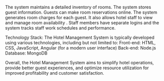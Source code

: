 The system maintains a detailed inventory of rooms. The system stores guest information. Guests can make room reservations online. The system generates room charges for each guest.  It also allows hotel staff to view and manage room availability . Staff members have separate logins and the system tracks staff work schedules and performance.

Technology Stack: The Hotel Management System is typically developed using various technologies, including but not limited to:
Front-end: HTML, CSS, JavaScript,  Angular (for a modern user interface)
Back-end: Node.js
Database: MongoDB

Overall, the Hotel Management System aims to simplify hotel operations, provide better guest experiences, and optimize resource utilization for improved profitability and customer satisfaction.

